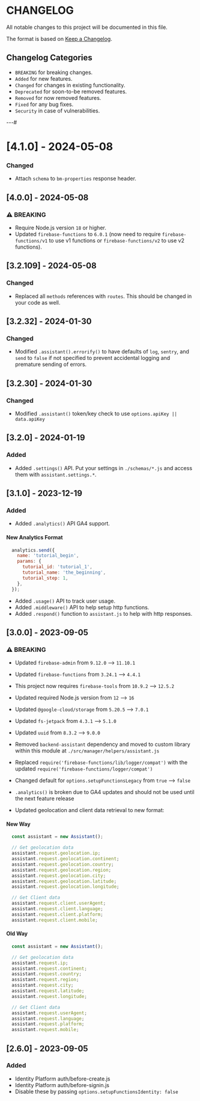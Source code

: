 # CHANGELOG

All notable changes to this project will be documented in this file.

The format is based on [Keep a Changelog](https://keepachangelog.com/en/1.0.0/).

## Changelog Categories

- `BREAKING` for breaking changes.
- `Added` for new features.
- `Changed` for changes in existing functionality.
- `Deprecated` for soon-to-be removed features.
- `Removed` for now removed features.
- `Fixed` for any bug fixes.
- `Security` in case of vulnerabilities.

---#
# [4.1.0] - 2024-05-08
### Changed
- Attach `schema` to `bm-properties` response header.

## [4.0.0] - 2024-05-08
### ⚠️ BREAKING
- Require Node.js version `18` or higher.
- Updated `firebase-functions` to `6.0.1` (now need to require `firebase-functions/v1` to use v1 functions or `firebase-functions/v2` to use v2 functions).

## [3.2.109] - 2024-05-08
### Changed
- Replaced all `methods` references with `routes`. This should be changed in your code as well.

## [3.2.32] - 2024-01-30
### Changed
- Modified `.assistant().errorify()` to have defaults of `log`, `sentry`, and `send` to `false` if not specified to prevent accidental logging and premature sending of errors.

## [3.2.30] - 2024-01-30
### Changed
- Modified `.assistant()` token/key check to use `options.apiKey || data.apiKey`

## [3.2.0] - 2024-01-19
### Added
- Added `.settings()` API. Put your settings in `./schemas/*.js` and access them with `assistant.settings.*`.

## [3.1.0] - 2023-12-19
### Added
- Added `.analytics()` API GA4 support.

#### New Analytics Format
```js
  analytics.send({
    name: 'tutorial_begin',
    params: {
      tutorial_id: 'tutorial_1',
      tutorial_name: 'the_beginning',
      tutorial_step: 1,
    },
  });
```
- Added `.usage()` API to track user usage.
- Added `.middleware()` API to help setup http functions.
- Added `.respond()` function to `assistant.js` to help with http responses.

## [3.0.0] - 2023-09-05
### ⚠️ BREAKING
- Updated `firebase-admin` from `9.12.0` --> `11.10.1`
- Updated `firebase-functions` from `3.24.1` --> `4.4.1`
- This project now requires `firebase-tools` from `10.9.2` --> `12.5.2`

- Updated required Node.js version from `12` --> `16`

- Updated `@google-cloud/storage` from `5.20.5` --> `7.0.1`
- Updated `fs-jetpack` from `4.3.1` --> `5.1.0`
- Updated `uuid` from `8.3.2` --> `9.0.0`

- Removed `backend-assistant` dependency and moved to custom library within this module at `./src/manager/helpers/assistant.js`
- Replaced `require('firebase-functions/lib/logger/compat')` with the updated `require('firebase-functions/logger/compat')`
- Changed default for `options.setupFunctionsLegacy` from `true` --> `false`
- `.analytics()` is broken due to GA4 updates and should not be used until the next feature release
- Updated geolocation and client data retrieval to new format:
#### New Way
```js
  const assistant = new Assistant();

  // Get geolocation data
  assistant.request.geolocation.ip;
  assistant.request.geolocation.continent;
  assistant.request.geolocation.country;
  assistant.request.geolocation.region;
  assistant.request.geolocation.city;
  assistant.request.geolocation.latitude;
  assistant.request.geolocation.longitude;

  // Get Client data
  assistant.request.client.userAgent;
  assistant.request.client.language;
  assistant.request.client.platform;
  assistant.request.client.mobile;
```

#### Old Way
```js
  const assistant = new Assistant();

  // Get geolocation data
  assistant.request.ip;
  assistant.request.continent;
  assistant.request.country;
  assistant.request.region;
  assistant.request.city;
  assistant.request.latitude;
  assistant.request.longitude;

  // Get Client data
  assistant.request.userAgent;
  assistant.request.language;
  assistant.request.platform;
  assistant.request.mobile;
```

## [2.6.0] - 2023-09-05
### Added
- Identity Platform auth/before-create.js
- Identity Platform auth/before-signin.js
- Disable these by passing `options.setupFunctionsIdentity: false`
